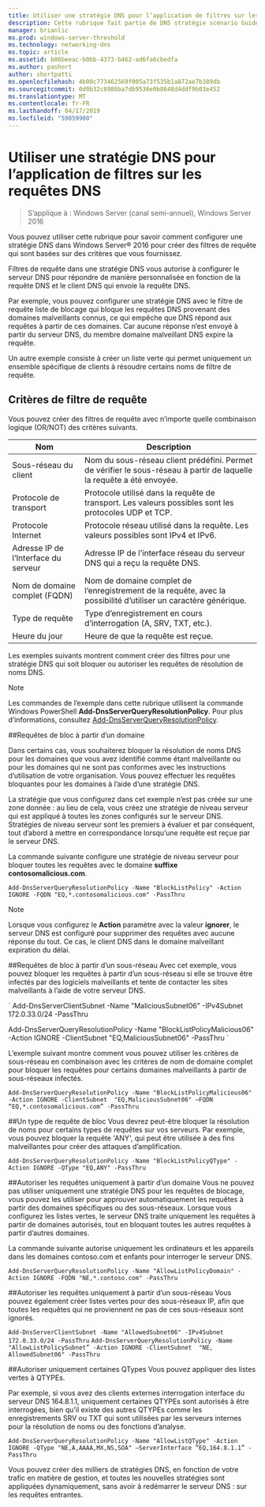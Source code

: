 ```yaml
---
title: Utiliser une stratégie DNS pour l’application de filtres sur les requêtes DNS
description: Cette rubrique fait partie de DNS stratégie scénario Guide pour Windows Server 2016
manager: brianlic
ms.prod: windows-server-threshold
ms.technology: networking-dns
ms.topic: article
ms.assetid: b86beeac-b0bb-4373-b462-ad6fa6cbedfa
ms.author: pashort
author: shortpatti
ms.openlocfilehash: 4b00c773462569f005a73f535b1a872ae7b389db
ms.sourcegitcommit: 0d0b32c8986ba7db9536e0b8648d4ddf9b03e452
ms.translationtype: MT
ms.contentlocale: fr-FR
ms.lasthandoff: 04/17/2019
ms.locfileid: "59859900"
---
```

# <a name="use-dns-policy-for-applying-filters-on-dns-queries"></a>Utiliser une stratégie DNS pour l’application de filtres sur les requêtes DNS

>S’applique à : Windows Server (canal semi-annuel), Windows Server 2016

Vous pouvez utiliser cette rubrique pour savoir comment configurer une stratégie DNS dans Windows Server&reg; 2016 pour créer des filtres de requête qui sont basées sur des critères que vous fournissez. 

Filtres de requête dans une stratégie DNS vous autorise à configurer le serveur DNS pour répondre de manière personnalisée en fonction de la requête DNS et le client DNS qui envoie la requête DNS.

Par exemple, vous pouvez configurer une stratégie DNS avec le filtre de requête liste de blocage qui bloque les requêtes DNS provenant des domaines malveillants connus, ce qui empêche que DNS répond aux requêtes à partir de ces domaines. Car aucune réponse n’est envoyé à partir du serveur DNS, du membre domaine malveillant DNS expire la requête.

Un autre exemple consiste à créer un liste verte qui permet uniquement un ensemble spécifique de clients à résoudre certains noms de filtre de requête.

## <a name="bkmk_criteria"></a> Critères de filtre de requête
Vous pouvez créer des filtres de requête avec n’importe quelle combinaison logique (OR/NOT) des critères suivants.

|Nom|Description|
|-----------------|---------------------|
|Sous-réseau du client|Nom du sous-réseau client prédéfini. Permet de vérifier le sous-réseau à partir de laquelle la requête a été envoyée.|
|Protocole de transport|Protocole utilisé dans la requête de transport. Les valeurs possibles sont les protocoles UDP et TCP.|
|Protocole Internet|Protocole réseau utilisé dans la requête. Les valeurs possibles sont IPv4 et IPv6.|
|Adresse IP de l’Interface du serveur|Adresse IP de l’interface réseau du serveur DNS qui a reçu la requête DNS.|
|Nom de domaine complet (FQDN)|Nom de domaine complet de l’enregistrement de la requête, avec la possibilité d’utiliser un caractère générique.|
|Type de requête|Type d’enregistrement en cours d’interrogation \(A, SRV, TXT, etc.\).|
|Heure du jour|Heure de que la requête est reçue.|

Les exemples suivants montrent comment créer des filtres pour une stratégie DNS qui soit bloquer ou autoriser les requêtes de résolution de noms DNS.

>[!NOTE]
>Les commandes de l’exemple dans cette rubrique utilisent la commande Windows PowerShell **Add-DnsServerQueryResolutionPolicy**. Pour plus d’informations, consultez [Add-DnsServerQueryResolutionPolicy](https://docs.microsoft.com/powershell/module/dnsserver/add-dnsserverqueryresolutionpolicy?view=win10-ps). 

##<a name="bkmk_block1"></a>Requêtes de bloc à partir d’un domaine

Dans certains cas, vous souhaiterez bloquer la résolution de noms DNS pour les domaines que vous avez identifié comme étant malveillante ou pour les domaines qui ne sont pas conformes avec les instructions d’utilisation de votre organisation. Vous pouvez effectuer les requêtes bloquantes pour les domaines à l’aide d’une stratégie DNS.

La stratégie que vous configurez dans cet exemple n’est pas créée sur une zone donnée : au lieu de cela, vous créez une stratégie de niveau serveur qui est appliqué à toutes les zones configurés sur le serveur DNS. Stratégies de niveau serveur sont les premiers à évaluer et par conséquent, tout d’abord à mettre en correspondance lorsqu’une requête est reçue par le serveur DNS.

La commande suivante configure une stratégie de niveau serveur pour bloquer toutes les requêtes avec le domaine **suffixe contosomalicious.com**.

`
Add-DnsServerQueryResolutionPolicy -Name "BlockListPolicy" -Action IGNORE -FQDN "EQ,*.contosomalicious.com" -PassThru 
`

>[!NOTE]
>Lorsque vous configurez le **Action** paramètre avec la valeur **ignorer**, le serveur DNS est configuré pour supprimer des requêtes avec aucune réponse du tout. Ce cas, le client DNS dans le domaine malveillant expiration du délai.

##<a name="bkmk_block2"></a>Requêtes de bloc à partir d’un sous-réseau
Avec cet exemple, vous pouvez bloquer les requêtes à partir d’un sous-réseau si elle se trouve être infectés par des logiciels malveillants et tente de contacter les sites malveillants à l’aide de votre serveur DNS. 

` Add-DnsServerClientSubnet -Name "MaliciousSubnet06" -IPv4Subnet 172.0.33.0/24 -PassThru

Add-DnsServerQueryResolutionPolicy -Name "BlockListPolicyMalicious06" -Action IGNORE -ClientSubnet  "EQ,MaliciousSubnet06" -PassThru `

L’exemple suivant montre comment vous pouvez utiliser les critères de sous-réseau en combinaison avec les critères de nom de domaine complet pour bloquer les requêtes pour certains domaines malveillants à partir de sous-réseaux infectés.

`
Add-DnsServerQueryResolutionPolicy -Name "BlockListPolicyMalicious06" -Action IGNORE -ClientSubnet  "EQ,MaliciousSubnet06" –FQDN “EQ,*.contosomalicious.com” -PassThru
`

##<a name="bkmk_block3"></a>Un type de requête de bloc
Vous devrez peut-être bloquer la résolution de noms pour certains types de requêtes sur vos serveurs. Par exemple, vous pouvez bloquer la requête 'ANY', qui peut être utilisée à des fins malveillantes pour créer des attaques d’amplification.

`
Add-DnsServerQueryResolutionPolicy -Name "BlockListPolicyQType" -Action IGNORE -QType "EQ,ANY" -PassThru
`

##<a name="bkmk_allow1"></a>Autoriser les requêtes uniquement à partir d’un domaine
Vous ne pouvez pas utiliser uniquement une stratégie DNS pour les requêtes de blocage, vous pouvez les utiliser pour approuver automatiquement les requêtes à partir des domaines spécifiques ou des sous-réseaux. Lorsque vous configurez les listes vertes, le serveur DNS traite uniquement les requêtes à partir de domaines autorisés, tout en bloquant toutes les autres requêtes à partir d’autres domaines.

La commande suivante autorise uniquement les ordinateurs et les appareils dans les domaines contoso.com et enfants pour interroger le serveur DNS.

`
Add-DnsServerQueryResolutionPolicy -Name "AllowListPolicyDomain" -Action IGNORE -FQDN "NE,*.contoso.com" -PassThru 
`

##<a name="bkmk_allow2"></a>Autoriser les requêtes uniquement à partir d’un sous-réseau
Vous pouvez également créer listes vertes pour des sous-réseaux IP, afin que toutes les requêtes qui ne proviennent ne pas de ces sous-réseaux sont ignorés.

`
Add-DnsServerClientSubnet -Name "AllowedSubnet06" -IPv4Subnet 172.0.33.0/24 -PassThru
`
`
Add-DnsServerQueryResolutionPolicy -Name "AllowListPolicySubnet” -Action IGNORE -ClientSubnet  "NE, AllowedSubnet06" -PassThru
`

##<a name="bkmk_allow3"></a>Autoriser uniquement certaines QTypes
Vous pouvez appliquer des listes vertes à QTYPEs. 

Par exemple, si vous avez des clients externes interrogation interface du serveur DNS 164.8.1.1, uniquement certaines QTYPEs sont autorisés à être interrogées, bien qu’il existe des autres QTYPEs comme les enregistrements SRV ou TXT qui sont utilisées par les serveurs internes pour la résolution de noms ou des fonctions d’analyse.

`
Add-DnsServerQueryResolutionPolicy -Name "AllowListQType" -Action IGNORE -QType "NE,A,AAAA,MX,NS,SOA" –ServerInterface “EQ,164.8.1.1” -PassThru
`

Vous pouvez créer des milliers de stratégies DNS, en fonction de votre trafic en matière de gestion, et toutes les nouvelles stratégies sont appliquées dynamiquement, sans avoir à redémarrer le serveur DNS : sur les requêtes entrantes. 
